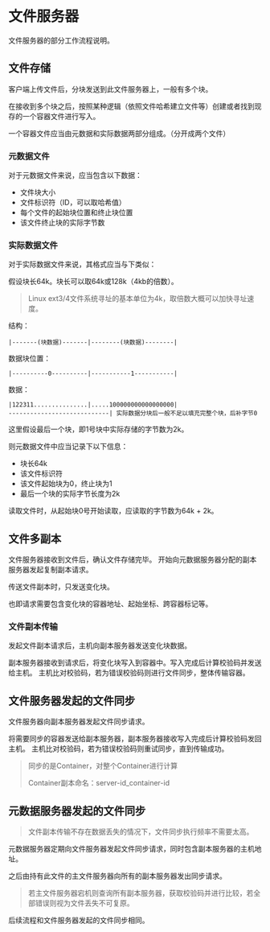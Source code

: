 # 文件服务器

文件服务器的部分工作流程说明。

## 文件存储

客户端上传文件后，分块发送到此文件服务器上，一般有多个块。

在接收到多个块之后，按照某种逻辑（依照文件哈希建立文件等）创建或者找到现存的一个容器文件进行写入。

一个容器文件应当由元数据和实际数据两部分组成。（分开成两个文件）

### 元数据文件

对于元数据文件来说，应当包含以下数据：
- 文件块大小
- 文件标识符（ID，可以取哈希值）
- 每个文件的起始块位置和终止块位置
- 该文件终止块的实际字节数

### 实际数据文件
对于实际数据文件来说，其格式应当与下类似：

假设块长64k。块长可以取64k或128k（4kb的倍数）。

> Linux ext3/4文件系统寻址的基本单位为4k，取倍数大概可以加快寻址速度。

结构：
```text
|-------(块数据)-------|--------(块数据)--------|
```

数据块位置：
```text
|----------0----------|-----------1-----------|
```

数据：
```text
|122311...............|.....100000000000000000|
----------------------------| 实际数据分块后一般不足以填充完整个块，后补字节0
```

这里假设最后一个块，即1号块中实际存储的字节数为2k。

则元数据文件中应当记录下以下信息：
- 块长64k
- 该文件标识符
- 该文件起始块为0，终止块为1
- 最后一个块的实际字节长度为2k

读取文件时，从起始块0号开始读取，应读取的字节数为64k + 2k。

## 文件多副本
文件服务器接收到文件后，确认文件存储完毕。
开始向元数据服务器分配的副本服务器发起复制副本请求。

传送文件副本时，只发送变化块。

也即请求需要包含变化块的容器地址、起始坐标、跨容器标记等。

### 文件副本传输
发起文件副本请求后，主机向副本服务器发送变化块数据。

副本服务器接收到请求后，将变化块写入到容器中。写入完成后计算校验码并发送给主机。
主机比对校验码，若为错误校验码则进行文件同步，整体传输容器。

## 文件服务器发起的文件同步
文件服务器向副本服务器发起文件同步请求。

将需要同步的容器发送给副本服务器，副本服务器接收写入完成后计算校验码发回主机。
主机比对校验码，若为错误校验码则重试同步，直到传输成功。

> 同步的是Container，对整个Container进行计算
>
> Container副本命名：server-id_container-id

## 元数据服务器发起的文件同步
> 文件副本传输不存在数据丢失的情况下，文件同步执行频率不需要太高。

元数据服务器定期向文件服务器发起文件同步请求，同时包含副本服务器的主机地址。

之后由持有此文件的主文件服务器向所有的副本服务器发出同步请求。
> 若主文件服务器宕机则查询所有副本服务器，获取校验码并进行比较，若全部错误则视为文件丢失不可复原。

后续流程和文件服务器发起的文件同步相同。

